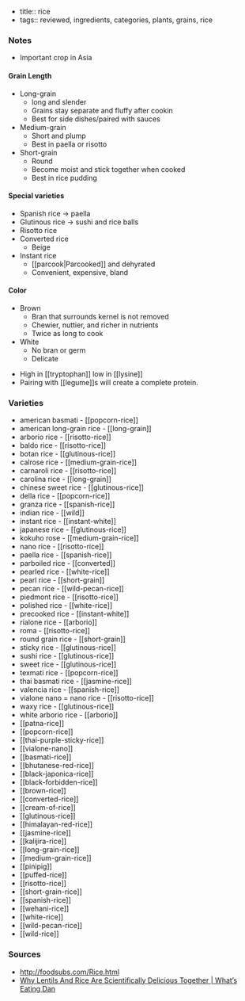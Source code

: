 - title:: rice
- tags:: reviewed, ingredients, categories, plants, grains, rice
### Notes
- Important crop in Asia

#### Grain Length
- Long-grain
	- long and slender
	- Grains stay separate and fluffy after cookin
	- Best for side dishes/paired with sauces
- Medium-grain
	- Short and plump
	- Best in paella or risotto
- Short-grain
	- Round
	- Become moist and stick together when cooked
	- Best in rice pudding

#### Special varieties
- Spanish rice -> paella
- Glutinous rice -> sushi and rice balls
- Risotto rice
- Converted rice
	- Beige
- Instant rice
	- [[parcook|Parcooked]] and dehyrated
	- Convenient, expensive, bland

#### Color
- Brown
	- Bran that surrounds kernel is not removed
	- Chewier, nuttier, and richer in nutrients
	- Twice as long to cook
- White
	- No bran or germ
	- Delicate

* High in [[tryptophan]] low in [[lysine]]
* Pairing with [[legume]]s will create a complete protein.

### Varieties
* american basmati - [[popcorn-rice]]
* american long-grain rice - [[long-grain]]
* arborio rice - [[risotto-rice]]
* baldo rice - [[risotto-rice]]
* botan rice - [[glutinous-rice]]
* calrose rice - [[medium-grain-rice]]
* carnaroli rice - [[risotto-rice]]
* carolina rice - [[long-grain]]
* chinese sweet rice - [[glutinous-rice]]
* della rice - [[popcorn-rice]]
* granza rice - [[spanish-rice]]
* indian rice - [[wild]]
* instant rice - [[instant-white]]
* japanese rice - [[glutinous-rice]]
* kokuho rose - [[medium-grain-rice]]
* nano rice - [[risotto-rice]]
* paella rice - [[spanish-rice]]
* parboiled rice - [[converted]]
* pearled rice - [[white-rice]]
* pearl rice - [[short-grain]]
* pecan rice - [[wild-pecan-rice]]
* piedmont rice - [[risotto-rice]]
* polished rice - [[white-rice]]
* precooked rice - [[instant-white]]
* rialone rice - [[arborio]]
* roma - [[risotto-rice]]
* round grain rice - [[short-grain]]
* sticky rice - [[glutinous-rice]]
* sushi rice - [[glutinous-rice]]
* sweet rice - [[glutinous-rice]]
* texmati rice - [[popcorn-rice]]
* thai basmati rice - [[jasmine-rice]]
* valencia rice - [[spanish-rice]]
* vialone nano = nano rice - [[risotto-rice]]
* waxy rice - [[glutinous-rice]]
* white arborio rice - [[arborio]]
* [[patna-rice]]
* [[popcorn-rice]]
* [[thai-purple-sticky-rice]]
* [[vialone-nano]]
* [[basmati-rice]]
* [[bhutanese-red-rice]]
* [[black-japonica-rice]]
* [[black-forbidden-rice]]
* [[brown-rice]]
* [[converted-rice]]
* [[cream-of-rice]]
* [[glutinous-rice]]
* [[himalayan-red-rice]]
* [[jasmine-rice]]
* [[kalijira-rice]]
* [[long-grain-rice]]
* [[medium-grain-rice]]
* [[pinipig]]
* [[puffed-rice]]
* [[risotto-rice]]
* [[short-grain-rice]]
* [[spanish-rice]]
* [[wehani-rice]]
* [[white-rice]]
* [[wild-pecan-rice]]
* [[wild-rice]]

### Sources
* http://foodsubs.com/Rice.html
* [Why Lentils And Rice Are Scientifically Delicious Together | What’s Eating Dan](https://www.youtube.com/watch?v=fxh_9Qq9zvY)